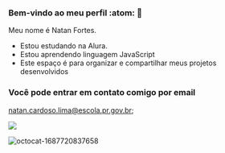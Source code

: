 ### Bem-vindo ao meu perfil :atom: 👋

Meu nome é Natan Fortes.

- Estou estudando na Alura.
- Estou aprendendo linguagem JavaScript
- Este espaço é para organizar e compartilhar meus projetos desenvolvidos

### Você pode entrar em contato comigo por email

natan.cardoso.lima@escola.pr.gov.br;

 ![](https://media.tenor.com/HpVRhoeRYaoAAAAd/minecraft.gif)

![octocat-1687720837658](https://github.com/NatanFortes/NatanFortes/assets/137645181/50d2bb16-c38a-4092-9725-b399cd42ffd1)
